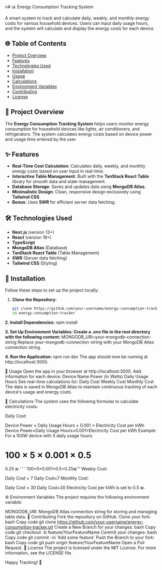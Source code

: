 ה# 📊 Energy Consumption Tracking System

A smart system to track and calculate daily, weekly, and monthly energy costs for various household devices. Users can input daily usage hours, and the system will calculate and display the energy costs for each device.

## 🌐 Table of Contents
- [Project Overview](#project-overview)
- [Features](#features)
- [Technologies Used](#technologies-used)
- [Installation](#installation)
- [Usage](#usage)
- [Calculations](#calculations)
- [Environment Variables](#environment-variables)
- [Contributing](#contributing)
- [License](#license)

## 📜 Project Overview
The **Energy Consumption Tracking System** helps users monitor energy consumption for household devices like lights, air conditioners, and refrigerators. The system calculates energy costs based on device power and usage time entered by the user.

## ✨ Features
- **Real-Time Cost Calculation**: Calculates daily, weekly, and monthly energy costs based on user input in real-time.
- **Interactive Table Management**: Built with the **TanStack React Table** library for smooth data and state management.
- **Database Storage**: Saves and updates data using **MongoDB Atlas**.
- **Minimalistic Design**: Clean, responsive design exclusively using **Tailwind CSS**.
- **Bonus**: Uses **SWR** for efficient server data fetching.

## 🛠️ Technologies Used
- **Next.js** (version 13+)
- **React** (version 18+)
- **TypeScript**
- **MongoDB Atlas** (Database)
- **TanStack React Table** (Table Management)
- **SWR** (Server data fetching)
- **Tailwind CSS** (Styling)

## 🚀 Installation

Follow these steps to set up the project locally:

1. **Clone the Repository**:
   ```bash
   git clone https://github.com/your-username/energy-consumption-tracker.git
   cd energy-consumption-tracker
   
**2. Install Dependencies:**
npm install

**3. Set Up Environment Variables: Create a .env file in the root directory with the following content:**
MONGODB_URI=your-mongodb-connection-string
Replace your-mongodb-connection-string with your MongoDB Atlas connection string.

**4. Run the Application:**
npm run dev
The app should now be running at http://localhost:3000.

🧭 Usage
Open the app in your browser at http://localhost:3000.
Add information for each device:
Device Name
Power (in Watts)
Daily Usage Hours
See real-time calculations for:
Daily Cost
Weekly Cost
Monthly Cost
The data is saved in MongoDB Atlas to maintain continuous tracking of each device's usage and energy costs.

🔢 Calculations
The system uses the following formulas to calculate electricity costs:

Daily Cost:

Device Power
×
Daily Usage Hours
×
0.001
×
Electricity Cost per kWh
Device Power×Daily Usage Hours×0.001×Electricity Cost per kWh
Example: For a 100W device with 5 daily usage hours:

100
×
5
×
0.001
×
0.5
=
0.25
₪
‘
‘
‘
100×5×0.001×0.5=0.25₪‘‘‘
Weekly Cost:

Daily Cost
×
7
Daily Cost×7
Monthly Cost:

Daily Cost
×
30
Daily Cost×30
Electricity Cost per kWh is set to 0.5 ₪.

⚙️ Environment Variables
The project requires the following environment variable:

MONGODB_URI: MongoDB Atlas connection string for storing and managing table data.
🤝 Contributing
Fork the repository on GitHub.
Clone your fork:
bash
Copy code
git clone https://github.com/your-username/energy-consumption-tracker.git
Create a New Branch for your changes:
bash
Copy code
git checkout -b feature/YourFeatureName
Commit your changes:
bash
Copy code
git commit -m 'Add some feature'
Push the Branch to your fork:
bash
Copy code
git push origin feature/YourFeatureName
Open a Pull Request.
📜 License
The project is licensed under the MIT License. For more information, see the LICENSE file.

Happy Tracking! 🎉
